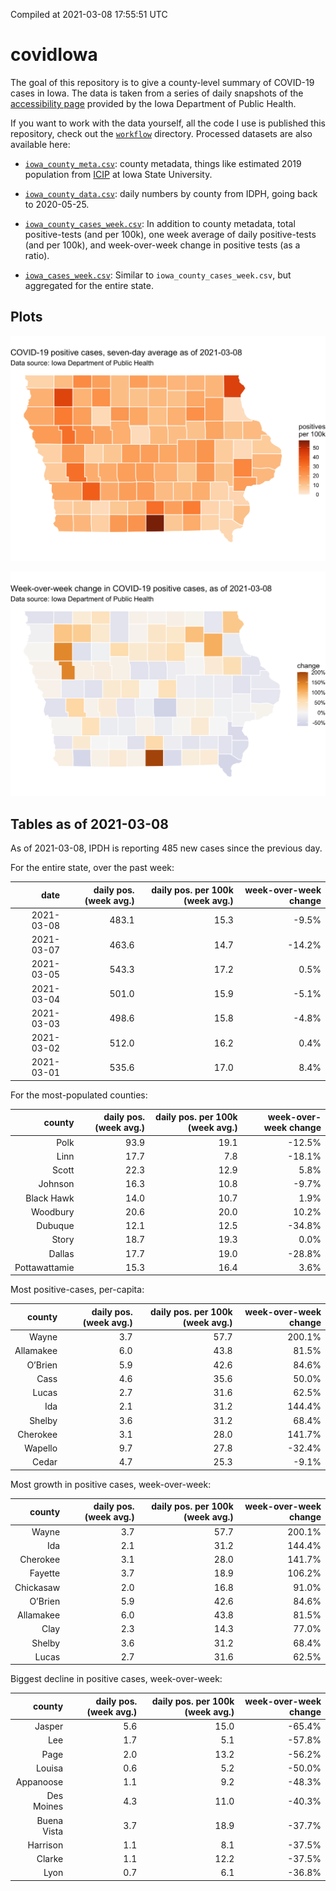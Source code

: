 Compiled at 2021-03-08 17:55:51 UTC

<!-- README.md is generated from README.Rmd. Please edit that file -->

# covidIowa

<!-- badges: start -->

<!-- badges: end -->

The goal of this repository is to give a county-level summary of
COVID-19 cases in Iowa. The data is taken from a series of daily
snapshots of the [accessibility
page](https://coronavirus.iowa.gov/pages/access) provided by the Iowa
Department of Public Health.

If you want to work with the data yourself, all the code I use is
published this repository, check out the [`workflow`](workflow)
directory. Processed datasets are also available here:

  - [`iowa_county_meta.csv`](https://raw.githubusercontent.com/ijlyttle/covidIowa/master/workflow/data/99-publish/iowa_county_meta.csv):
    county metadata, things like estimated 2019 population from
    [ICIP](https://www.icip.iastate.edu/tables/population/counties-estimates)
    at Iowa State University.

  - [`iowa_county_data.csv`](https://raw.githubusercontent.com/ijlyttle/covidIowa/master/workflow/data/99-publish/iowa_county_data.csv):
    daily numbers by county from IDPH, going back to 2020-05-25.

  - [`iowa_county_cases_week.csv`](https://raw.githubusercontent.com/ijlyttle/covidIowa/master/workflow/data/99-publish/iowa_county_data.csv):
    In addition to county metadata, total positive-tests (and per 100k),
    one week average of daily positive-tests (and per 100k), and
    week-over-week change in positive tests (as a ratio).

  - [`iowa_cases_week.csv`](https://raw.githubusercontent.com/ijlyttle/covidIowa/master/workflow/data/99-publish/iowa_cases_week.csv):
    Similar to `iowa_county_cases_week.csv`, but aggregated for the
    entire state.

## Plots

![](workflow/data/99-publish/iowa_cases.png)

![](workflow/data/99-publish/iowa_change.png)

## Tables as of 2021-03-08

As of 2021-03-08, IPDH is reporting 485 new cases since the previous
day.

For the entire state, over the past week:

|       date | daily pos. (week avg.) | daily pos. per 100k (week avg.) | week-over-week change |
| ---------: | ---------------------: | ------------------------------: | --------------------: |
| 2021-03-08 |                  483.1 |                            15.3 |                \-9.5% |
| 2021-03-07 |                  463.6 |                            14.7 |               \-14.2% |
| 2021-03-05 |                  543.3 |                            17.2 |                  0.5% |
| 2021-03-04 |                  501.0 |                            15.9 |                \-5.1% |
| 2021-03-03 |                  498.6 |                            15.8 |                \-4.8% |
| 2021-03-02 |                  512.0 |                            16.2 |                  0.4% |
| 2021-03-01 |                  535.6 |                            17.0 |                  8.4% |

For the most-populated counties:

|        county | daily pos. (week avg.) | daily pos. per 100k (week avg.) | week-over-week change |
| ------------: | ---------------------: | ------------------------------: | --------------------: |
|          Polk |                   93.9 |                            19.1 |               \-12.5% |
|          Linn |                   17.7 |                             7.8 |               \-18.1% |
|         Scott |                   22.3 |                            12.9 |                  5.8% |
|       Johnson |                   16.3 |                            10.8 |                \-9.7% |
|    Black Hawk |                   14.0 |                            10.7 |                  1.9% |
|      Woodbury |                   20.6 |                            20.0 |                 10.2% |
|       Dubuque |                   12.1 |                            12.5 |               \-34.8% |
|         Story |                   18.7 |                            19.3 |                  0.0% |
|        Dallas |                   17.7 |                            19.0 |               \-28.8% |
| Pottawattamie |                   15.3 |                            16.4 |                  3.6% |

Most positive-cases, per-capita:

|    county | daily pos. (week avg.) | daily pos. per 100k (week avg.) | week-over-week change |
| --------: | ---------------------: | ------------------------------: | --------------------: |
|     Wayne |                    3.7 |                            57.7 |                200.1% |
| Allamakee |                    6.0 |                            43.8 |                 81.5% |
|   O’Brien |                    5.9 |                            42.6 |                 84.6% |
|      Cass |                    4.6 |                            35.6 |                 50.0% |
|     Lucas |                    2.7 |                            31.6 |                 62.5% |
|       Ida |                    2.1 |                            31.2 |                144.4% |
|    Shelby |                    3.6 |                            31.2 |                 68.4% |
|  Cherokee |                    3.1 |                            28.0 |                141.7% |
|   Wapello |                    9.7 |                            27.8 |               \-32.4% |
|     Cedar |                    4.7 |                            25.3 |                \-9.1% |

Most growth in positive cases, week-over-week:

|    county | daily pos. (week avg.) | daily pos. per 100k (week avg.) | week-over-week change |
| --------: | ---------------------: | ------------------------------: | --------------------: |
|     Wayne |                    3.7 |                            57.7 |                200.1% |
|       Ida |                    2.1 |                            31.2 |                144.4% |
|  Cherokee |                    3.1 |                            28.0 |                141.7% |
|   Fayette |                    3.7 |                            18.9 |                106.2% |
| Chickasaw |                    2.0 |                            16.8 |                 91.0% |
|   O’Brien |                    5.9 |                            42.6 |                 84.6% |
| Allamakee |                    6.0 |                            43.8 |                 81.5% |
|      Clay |                    2.3 |                            14.3 |                 77.0% |
|    Shelby |                    3.6 |                            31.2 |                 68.4% |
|     Lucas |                    2.7 |                            31.6 |                 62.5% |

Biggest decline in positive cases, week-over-week:

|      county | daily pos. (week avg.) | daily pos. per 100k (week avg.) | week-over-week change |
| ----------: | ---------------------: | ------------------------------: | --------------------: |
|      Jasper |                    5.6 |                            15.0 |               \-65.4% |
|         Lee |                    1.7 |                             5.1 |               \-57.8% |
|        Page |                    2.0 |                            13.2 |               \-56.2% |
|      Louisa |                    0.6 |                             5.2 |               \-50.0% |
|   Appanoose |                    1.1 |                             9.2 |               \-48.3% |
|  Des Moines |                    4.3 |                            11.0 |               \-40.3% |
| Buena Vista |                    3.7 |                            18.9 |               \-37.7% |
|    Harrison |                    1.1 |                             8.1 |               \-37.5% |
|      Clarke |                    1.1 |                            12.2 |               \-37.5% |
|        Lyon |                    0.7 |                             6.1 |               \-36.8% |
